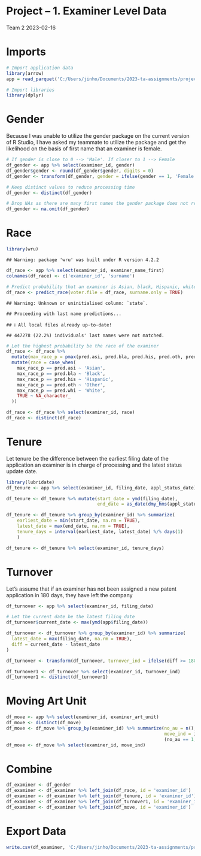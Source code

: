 Project – 1. Examiner Level Data
================
Team 2
2023-02-16

# Imports

``` r
# Import application data
library(arrow)
app = read_parquet('C:/Users/jinho/Documents/2023-ta-assignments/project_data/app_data_with_gender.parquet')

# Import libraries
library(dplyr)
```

# Gender

Because I was unable to utilize the gender package on the current
version of R Studio, I have asked my teammate to utilize the package and
get the likelihood on the basis of first name that an examiner is
female.

``` r
# If gender is close to 0 --> 'Male'. If closer to 1 --> Female
df_gender <- app %>% select(examiner_id, gender)
df_gender$gender <- round(df_gender$gender, digits = 0)
df_gender <- transform(df_gender, gender = ifelse(gender == 1, 'Female', 'Male'))

# Keep distinct values to reduce processing time
df_gender <- distinct(df_gender)

# Drop NAs as there are many first names the gender package does not recognize
df_gender <- na.omit(df_gender)
```

# Race

``` r
library(wru)
```

    ## Warning: package 'wru' was built under R version 4.2.2

``` r
df_race <- app %>% select(examiner_id, examiner_name_first)
colnames(df_race) <- c('examiner_id', 'surname')

# Predict probability that an examiner is Asian, black, Hispanic, white, or other
df_race <- predict_race(voter.file = df_race, surname.only = TRUE)
```

    ## Warning: Unknown or uninitialised column: `state`.

    ## Proceeding with last name predictions...

    ## ℹ All local files already up-to-date!

    ## 447278 (22.2%) individuals' last names were not matched.

``` r
# Let the highest probability be the race of the examiner
df_race <- df_race %>% 
  mutate(max_race_p = pmax(pred.asi, pred.bla, pred.his, pred.oth, pred.whi)) %>% 
  mutate(race = case_when(
    max_race_p == pred.asi ~ 'Asian',
    max_race_p == pred.bla ~ 'Black',
    max_race_p == pred.his ~ 'Hispanic',
    max_race_p == pred.oth ~ 'Other',
    max_race_p == pred.whi ~ 'White',
    TRUE ~ NA_character_
  ))

df_race <- df_race %>% select(examiner_id, race)
df_race <- distinct(df_race)
```

# Tenure

Let tenure be the difference between the earliest filing date of the
application an examiner is in charge of processing and the latest status
update date.

``` r
library(lubridate)
df_tenure <- app %>% select(examiner_id, filing_date, appl_status_date)

df_tenure <- df_tenure %>% mutate(start_date = ymd(filing_date),
                                  end_date = as_date(dmy_hms(appl_status_date)))

df_tenure <- df_tenure %>% group_by(examiner_id) %>% summarize(
    earliest_date = min(start_date, na.rm = TRUE), 
    latest_date = max(end_date, na.rm = TRUE),
    tenure_days = interval(earliest_date, latest_date) %/% days(1)
    )

df_tenure <- df_tenure %>% select(examiner_id, tenure_days)
```

# Turnover

Let’s assume that if an examiner has not been assigned a new patent
application in 180 days, they have left the company

``` r
df_turnover <- app %>% select(examiner_id, filing_date)

# Let the current date be the latest filing_date
df_turnover$current_date <- max(ymd(app$filing_date))

df_turnover <- df_turnover %>% group_by(examiner_id) %>% summarize(
  latest_date = max(filing_date, na.rm = TRUE),
  diff = current_date - latest_date
)

df_turnover <- transform(df_turnover, turnover_ind = ifelse(diff >= 180, 1, 0))

df_turnover1 <- df_turnover %>% select(examiner_id, turnover_ind)
df_turnover1 <- distinct(df_turnover1)
```

# Moving Art Unit

``` r
df_move <- app %>% select(examiner_id, examiner_art_unit)
df_move <- distinct(df_move)
df_move <- df_move %>% group_by(examiner_id) %>% summarize(no_au = n(),
                                                           move_ind = ifelse
                                                           (no_au == 1, 0, 1))
df_move <- df_move %>% select(examiner_id, move_ind)
```

# Combine

``` r
df_examiner <- df_gender
df_examiner <- df_examiner %>% left_join(df_race, id = 'examiner_id')
df_examiner <- df_examiner %>% left_join(df_tenure, id = 'examiner_id')
df_examiner <- df_examiner %>% left_join(df_turnover1, id = 'examiner_id')
df_examiner <- df_examiner %>% left_join(df_move, id = 'examiner_id')
```

# Export Data

``` r
write.csv(df_examiner, 'C:/Users/jinho/Documents/2023-ta-assignments/project_data/final_examiner.csv')
```
